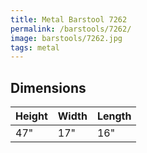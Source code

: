 ```yaml
---
title: Metal Barstool 7262
permalink: /barstools/7262/
image: barstools/7262.jpg
tags: metal
---
```



## Dimensions

Height | Width  | Length
-------|--------|-------
47"    | 17"    | 16"
